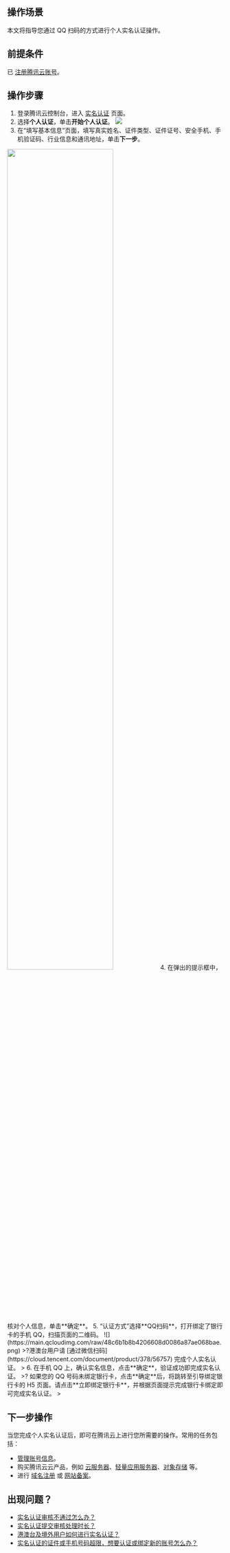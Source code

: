 ## 操作场景
本文将指导您通过 QQ 扫码的方式进行个人实名认证操作。

##  前提条件
已 [注册腾讯云账号](https://cloud.tencent.com/document/product/378/17985)。

## 操作步骤

1. 登录腾讯云控制台，进入 [实名认证](https://console.cloud.tencent.com/developer/auth) 页面。
2. 选择**个人认证**，单击**开始个人认证**。
![](https://qcloudimg.tencent-cloud.cn/raw/80fd0ead1c30c829e1842c690d4cf91c.png)
3. 在“填写基本信息”页面，填写真实姓名、证件类型、证件证号、安全手机、手机验证码、行业信息和通讯地址，单击**下一步**。
<img src="https://qcloudimg.tencent-cloud.cn/raw/dee05b6db015edfa71d1dd7b9c4b4342.png" width="70%">
4. 在弹出的提示框中，核对个人信息，单击**确定**。
5. “认证方式”选择**QQ扫码**，打开绑定了银行卡的手机 QQ，扫描页面的二维码。
![](https://main.qcloudimg.com/raw/48c6b1b8b4206608d0086a87ae068bae.png)
>?港澳台用户请 [通过微信扫码](https://cloud.tencent.com/document/product/378/56757) 完成个人实名认证。
>
6. 在手机 QQ 上，确认实名信息，点击**确定**，验证成功即完成实名认证。
>? 如果您的 QQ 号码未绑定银行卡，点击**确定**后，将跳转至引导绑定银行卡的 H5 页面。请点击**立即绑定银行卡**，并根据页面提示完成银行卡绑定即可完成实名认证。
>

## 下一步操作

当您完成个人实名认证后，即可在腾讯云上进行您所需要的操作。常用的任务包括：
- [管理账号信息](https://cloud.tencent.com/document/product/378/55639)。
- 购买腾讯云云产品，例如 [云服务器](https://cloud.tencent.com/document/product/213)、[轻量应用服务器](https://cloud.tencent.com/document/product/1207)、[对象存储](https://cloud.tencent.com/document/product/436) 等。
- 进行 [域名注册](https://cloud.tencent.com/document/product/242) 或 [网站备案](https://cloud.tencent.com/document/product/243)。


## 出现问题？

- [实名认证审核不通过怎么办？](https://cloud.tencent.com/document/product/378/55619#.E5.AE.9E.E5.90.8D.E8.AE.A4.E8.AF.81.E5.AE.A1.E6.A0.B8.E4.B8.8D.E9.80.9A.E8.BF.87.E6.80.8E.E4.B9.88.E5.8A.9E.EF.BC.9F)
- [实名认证提交审核处理时长？](https://cloud.tencent.com/document/product/378/55619#.E5.AE.9E.E5.90.8D.E8.AE.A4.E8.AF.81.E6.8F.90.E4.BA.A4.E5.AE.A1.E6.A0.B8.E5.A4.84.E7.90.86.E6.97.B6.E9.95.BF.EF.BC.9F)
- [港澳台及境外用户如何进行实名认证？](https://cloud.tencent.com/document/product/378/55619#.E6.B8.AF.E6.BE.B3.E5.8F.B0.E5.8F.8A.E5.A2.83.E5.A4.96.E7.94.A8.E6.88.B7.E5.A6.82.E4.BD.95.E8.BF.9B.E8.A1.8C.E5.AE.9E.E5.90.8D.E8.AE.A4.E8.AF.81.EF.BC.9F)
- [实名认证的证件或手机号码超限，想要认证或绑定新的账号怎么办？](https://cloud.tencent.com/document/product/378/55619#.E5.AE.9E.E5.90.8D.E8.AE.A4.E8.AF.81.E7.9A.84.E8.AF.81.E4.BB.B6.E6.88.96.E6.89.8B.E6.9C.BA.E5.8F.B7.E7.A0.81.E8.B6.85.E9.99.90.EF.BC.8C.E6.83.B3.E8.A6.81.E8.AE.A4.E8.AF.81.E6.88.96.E7.BB.91.E5.AE.9A.E6.96.B0.E7.9A.84.E8.B4.A6.E5.8F.B7.E6.80.8E.E4.B9.88.E5.8A.9E.EF.BC.9F)


